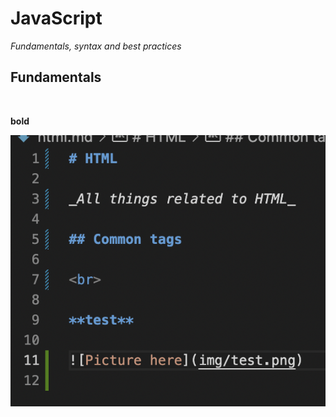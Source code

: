 # JavaScript

_Fundamentals, syntax and best practices_

## Fundamentals

<br>

**bold**

![Picture here](img/code_sample.png)
